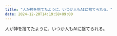 ```yaml
---
title: "人が神を捨てたように、いつか人もAIに捨てられる。"
date: 2024-12-20T14:19:58+09:00
---
```

人が神を捨てたように、いつか人もAIに捨てられる。
